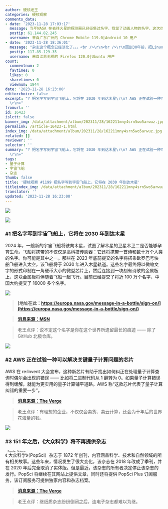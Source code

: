 ```yaml
---
author: 硬核老王
categories: 硬核观察
comments_data:
- date: '2023-11-28 17:03:17'
  message: 当年NASA 在去往火星的探测器已经征集过名字，我留了动画人物的名字，这次也会这样做。
  postip: 61.144.82.245
  username: 来自广东广州的 Chrome Mobile 119.0|Android 10 用户
- date: '2023-11-28 18:36:01'
  message: "杂志这个概念已经淡化了。。。<br />\r\n<br />\r\n回到30年前，把Linux.cn网站的文章打印出来成册，就是计算机界的《读者文摘》。。。"
  postip: 117.85.129.35
  username: 来自江苏无锡的 Firefox 120.0|Ubuntu 用户
count:
  commentnum: 2
  favtimes: 0
  likes: 0
  sharetimes: 0
  viewnum: 1844
date: '2023-11-28 16:23:00'
editorchoice: false
excerpt: "? 把名字写到宇宙飞船上，它将在 2030 年到达木星\r\n? AWS 正在试验一种可以解决关键量子计算问题的芯片\r\n? 151 年之后，《大众科学》将不再提供杂志\r\n»
  \r\n»"
fromurl: ''
id: 16423
islctt: false
banner_img: /data/attachment/album/202311/28/162211mny4srn5wo5arwuz.jpg
permalink: /article-16423-1.html
index_img: /data/attachment/album/202311/28/162211mny4srn5wo5arwuz.jpg
related: []
reviewer: ''
selector: ''
summary: "? 把名字写到宇宙飞船上，它将在 2030 年到达木星\r\n? AWS 正在试验一种可以解决关键量子计算问题的芯片\r\n? 151 年之后，《大众科学》将不再提供杂志\r\n»
  \r\n»"
tags:
- 量子计算
- 宇宙飞船
- 杂志
thumb: false
title: '硬核观察 #1199 把名字写到宇宙飞船上，它将在 2030 年到达木星'
titleindex_img: /data/attachment/album/202311/28/162211mny4srn5wo5arwuz.jpg
translator: ''
updated: '2023-11-28 16:23:00'
---
```


![](/data/attachment/album/202311/28/162211mny4srn5wo5arwuz.jpg)


![](/data/attachment/album/202311/28/162227pbhhh6xijpbpbiod.png)


### #1 把名字写到宇宙飞船上，它将在 2030 年到达木星


2024 年，一艘新的宇宙飞船将驶向木星，试图了解木星的卫星木卫二是否能够孕育生命。飞船将携带的不仅仅是高科技传感器：它还将携带一首诗和数十万个人类的名字。你可能是其中之一。那些在 2023 年底前提交的名字将搭乘欧罗巴号快船飞船进入太空，该飞船将于 2030 年进入木星轨道。这些名字最终将以微缩文字的形式印制在一角硬币大小的微型芯片上，然后连接到一块刻有诗歌的金属板上，这块金属板将伴随着飞船一起飞行。目前已经提交了将近 100 万个名字，中国大约提交了 16000 多个名字。


![](/data/attachment/album/202311/28/162742wee3yn52haa0a55j.jpg)



> 
> **[地址在此：https://europa.nasa.gov/message-in-a-bottle/sign-on/](https://europa.nasa.gov/message-in-a-bottle/sign-on/)**
> 
> 
> 



> 
> **[消息来源：MSN](https://www.msn.com/en-us/news/technology/send-your-name-to-space-via-nasa-s-message-in-a-bottle/ar-AA1kb0GI)**
> 
> 
> 



> 
> 老王点评：说不定这个名字是你在这个世界所遗留最长的痕迹 —— 除了 GitHub 北极仓库。
> 
> 
> 


![](/data/attachment/album/202311/28/162239gevvcaaeili2ies8.png)


### #2 AWS 正在试验一种可以解决关键量子计算问题的芯片


AWS 在 re:Invent 大会宣布，这种新芯片有助于找出如何纠正在处理量子计算查询时偶尔会出现的错误 —— 比如将二进制代码从 1 翻转为 0。如果量子计算错误得到缓解，就能为更实用的量子计算铺平道路。AWS 称“这款芯片代表了量子计算纠错的重要一步”。



> 
> **[消息来源：The Verge](https://www.theverge.com/2023/11/27/23979055/aws-is-experimenting-with-a-chip-that-can-solve-key-quantum-computing-problems)**
> 
> 
> 



> 
> 老王点评：有理想的企业，不仅仅会卖货、卖云计算，还会为十年后的世界花海量的钱。
> 
> 
> 


![](/data/attachment/album/202311/28/162301v55b4pi585qq8ob9.png)


### #3 151 年之后，《大众科学》将不再提供杂志


《<ruby> 大众科学 <rt>  Popular Science </rt></ruby>》（PopSci）杂志于 1872 年创刊，内容涵盖科学、技术和自然领域的所有相关故事。这些年来，情况发生了很大变化，该杂志在 2018 年改成了季刊，并在 2020 年后完全取消了实体版。但是最近，该杂志的所有者决定停止该杂志的发行。PopSci 将继续在其网站上提供文章，同时还将提供 PopSci Plus 订阅服务，该订阅服务可提供独家内容和杂志档案。



> 
> **[消息来源：The Verge](https://www.theverge.com/2023/11/27/23978042/popular-science-digital-magazine-discontinued)**
> 
> 
> 



> 
> 老王点评：继纸质杂志纷纷倒闭之后，连电子杂志都难以为继。
> 
> 
>
